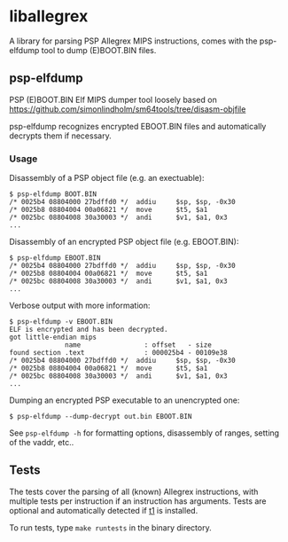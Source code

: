 # liballegrex

A library for parsing PSP Allegrex MIPS instructions, comes with the psp-elfdump tool to dump (E)BOOT.BIN files.

## psp-elfdump
PSP (E)BOOT.BIN Elf MIPS dumper tool loosely based on https://github.com/simonlindholm/sm64tools/tree/disasm-objfile

psp-elfdump recognizes encrypted EBOOT.BIN files and automatically decrypts them if necessary.

### Usage
Disassembly of a PSP object file (e.g. an exectuable):

    $ psp-elfdump BOOT.BIN
    /* 0025b4 08804000 27bdffd0 */  addiu     $sp, $sp, -0x30
    /* 0025b8 08804004 00a06821 */  move      $t5, $a1
    /* 0025bc 08804008 30a30003 */  andi      $v1, $a1, 0x3
    ...

Disassembly of an encrypted PSP object file (e.g. EBOOT.BIN):

    $ psp-elfdump EBOOT.BIN
    /* 0025b4 08804000 27bdffd0 */  addiu     $sp, $sp, -0x30
    /* 0025b8 08804004 00a06821 */  move      $t5, $a1
    /* 0025bc 08804008 30a30003 */  andi      $v1, $a1, 0x3
    ...

Verbose output with more information:

    $ psp-elfdump -v EBOOT.BIN
    ELF is encrypted and has been decrypted.
    got little-endian mips
                  name                : offset   - size
    found section .text               : 000025b4 - 00109e38
    /* 0025b4 08804000 27bdffd0 */  addiu     $sp, $sp, -0x30
    /* 0025b8 08804004 00a06821 */  move      $t5, $a1
    /* 0025bc 08804008 30a30003 */  andi      $v1, $a1, 0x3
    ...
    
Dumping an encrypted PSP executable to an unencrypted one:

    $ psp-elfdump --dump-decrypt out.bin EBOOT.BIN
    
See `psp-elfdump -h` for formatting options, disassembly of ranges, setting of the vaddr, etc..

## Tests
The tests cover the parsing of all (known) Allegrex instructions, with multiple tests per instruction if an instruction has arguments.
Tests are optional and automatically detected if [t1](https://github.com/DaemonTsun/t1/) is installed.

To run tests, type `make runtests` in the binary directory.
